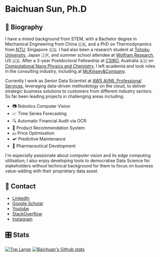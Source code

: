 # Baichuan Sun, Ph.D

## 🎒 Biography

I have a mixed background from STEM, with a Bachelor degree in Mechanical Engineering from China 🇨🇳, and a PhD on Thermodynamics from [NTU](https://www.ntu.edu.sg/Pages/home.aspx), Singapore 🇸🇬. I had also been a research student at [Tohoku University](http://www.tohoku.ac.jp/en/), Japan 🇯🇵, and summer school attendee at [Wolfram Research](https://education.wolfram.com/summer/school/alumni/2013/sun/), US 🇺🇸. After a 3-year Postdoctoral Fellowship at [CSIRO](https://www.csiro.au/), Australia 🇦🇺 on [Computational Nano Physics and Chemistry](https://scholar.google.com/citations?user=z4j3xxUAAAAJ&hl=en), I left academia and took roles in the consulting industry, including at [McKinsey&Company](https://www.mckinsey.com/au/overview).

Currently I work as Senior Data Scientist at [AWS AI/ML Professional Services](https://aws.amazon.com/machine-learning), leveraging data-driven methodology on the cloud, to deliver strategic business solutions to customers from different industry sectors. So far been leading projects in challenging areas including:

- 📷 Robotics Computer Vision
- :chart_with_upwards_trend: Time Series Forecasting
- 🔍 Automatic Financial Audit via OCR
- 🛒 Product Recommendation System
- 💵 Price Optimisation
- 🛩️ Predictive Maintenance
- 💊 Pharmaceutical Development
  
I'm especially passionate about computer vision and its edge computing utilisation; I also enjoy developing tools to democratise Data Science for stakeholders without technical background for them to focus on business value-adding with their proprietary data asset.

## 📡 Contact

- [LinkedIn](https://www.linkedin.com/in/sunbc0120)
- [Google Scholar](https://scholar.google.com/citations?user=z4j3xxUAAAAJ&hl=en)
- [Youtube](https://www.youtube.com/channel/UC0GU8mnSypgWMMnJcpLb0qQ?view_as=subscriber)
- [StackOverflow](https://stackoverflow.com/users/3317548/b-sun)
- [Instagram](https://www.instagram.com/sunbc0120)

## 🎛️ ️Stats

[![Top Langs](https://github-readme-stats.vercel.app/api/top-langs/?username=sunbc0120&layout=compact&theme=nightowl&hide=jupyter%20notebook&langs_count=9)](https://github.com/anuraghazra/github-readme-stats) [![Baichuan's Github stats](https://github-readme-stats.vercel.app/api?username=sunbc0120&show_icons=true&count_private=true&include_all_commits=true&theme=nightowl)]((https://github.com/anuraghazra/github-readme-stats))

<!-- **sunbc0120/sunbc0120** is a ✨ _special_ ✨ repository because its `README.md` (this file) appears on your GitHub profile. Here are some ideas to get you started: - 🔭 I'm currently working on ... - 🌱 I'm currently learning ... - 👯 I'm looking to collaborate on ... - 🤔 I'm looking for help with ... - 💬 Ask me about ... - 📫 How to reach me: ... - 😄 Pronouns: ... - ⚡ Fun fact: ... -->
